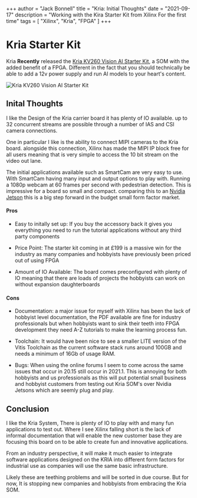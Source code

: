+++
author = "Jack Bonnell"
title = "Kria: Initial Thoughts"
date = "2021-09-17"
description = "Working with the Kira Starter Kit from Xilinx For the first time"
tags = [
    "Xilinx",
    "Kria",
    "FPGA"
]
+++

# Kria Starter Kit

Kria **Recently** released the [Kria KV260 Vision AI Starter Kit], a SOM with the added benefit of a FPGA. Different in the fact that you should technically be able to add a 12v power supply and run AI models to your heart's content.

![Kria KV260 Vision AI Starter Kit](https://www.xilinx.com/content/xilinx/en/products/som/kria/_jcr_content/root/parsystop/xilinxflexibleslab/xilinxflexibleslab-parsys/xilinxcolumns/childParsys-0/xilinximage.img.png/1618249833506.png)

## Inital Thoughts

I like the Design of the Kria carrier board it has plenty of IO available. up to 32 concurrent streams are possible through a number of IAS and CSI camera connections. 

One in particular I like is the ability to connect MIPI cameras to the Kria board. alongside this connection, Xilinx has made the MIPI IP block free for all users meaning that is very simple to access the 10 bit stream on the video out lane.

The initial applications available such as SmartCam are very easy to use. With SmartCam having many input and output options to play with. Running a 1080p webcam at 60 frames per second with pedestrian detection. This is impressive for a board so small and compact. comparing this to an [Nvidia Jetson] this is a big step forward in the budget small form factor market.

#### Pros

* Easy to initally set up: If you buy the accessory back it gives you everything you need to run the tutorial applications without any third party components 

* Price Point: The starter kit coming in at £199 is a massive win for the industry as many companies and hobbyists have previously been priced out of using FPGA 

* Amount of IO Available: The board comes preconfigured with plenty of IO meaning that there are loads of projects the hobbyists can work on without expansion daughterboards

#### Cons

* Documentation: a major issue for myself with Xilinx has been the lack of hobbyist level documentation, the PDF available are fine for industry professionals but when hobbyists want to sink their teeth into FPGA development they need A-Z tutorials to make the learning process fun.

* Toolchain: It would have been nice to see a smaller LITE version of the Vitis Toolchain as the current software stack runs around 100GB and needs a minimum of 16Gb of usage RAM.

* Bugs: When using the online forums I seem to come across the same issues that occur in 20.15 still occur in 2021.1. This is annoying for both hobbyists and us professionals as this will put potential small business and hobbyist customers from testing out Kria SOM's over Nvidia Jetsons which are seemly plug and play.

## Conclusion

I like the Kria System, There is plenty of IO to play with and many fun applications to test out. Where I see Xilinx falling short is the lack of informal documentation that will enable the new customer base they are focusing this board on to be able to create fun and innovative applications.

From an industry perspective, it will make it much easier to integrate software applications designed on the KRIA into different form factors for industrial use as companies will use the same basic infrastructure.

Likely these are teething problems and will be sorted in due course. But for now, It is stopping new companies and hobbyists from embracing the Kria SOM.

[Kria KV260 Vision AI Starter Kit]: https://www.xilinx.com/products/som/kria/kv260-vision-starter-kit.html
[Nvidia Jetson]: https://www.nvidia.com/en-gb/autonomous-machines/embedded-systems/
